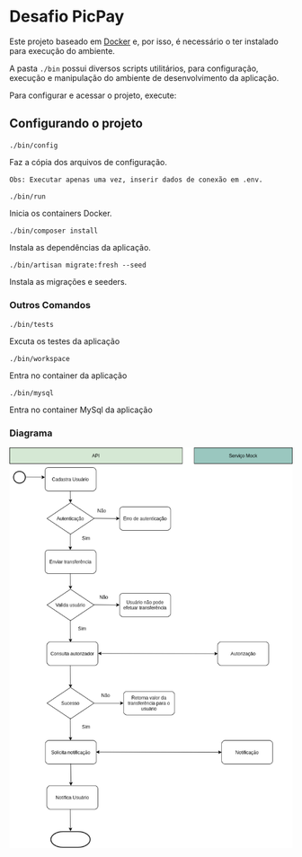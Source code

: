 # Desafio PicPay

Este projeto baseado em [Docker](https://www.docker.com/) e, por isso, é necessário o ter instalado para execução do ambiente.

A pasta `./bin` possui diversos scripts utilitários, para configuração, execução e manipulação do ambiente de desenvolvimento da aplicação.

Para configurar e acessar o projeto, execute:

## Configurando o projeto

```
./bin/config
```
Faz a cópia dos arquivos de configuração.

```
Obs: Executar apenas uma vez, inserir dados de conexão em .env.
```

```
./bin/run
```
Inicia os containers Docker.

```
./bin/composer install
```
Instala as dependências da aplicação.

```
./bin/artisan migrate:fresh --seed
```
Instala as migrações e seeders.


### Outros Comandos

```
./bin/tests
```
Excuta os testes da aplicação

```
./bin/workspace
```
Entra no container da aplicação

```
./bin/mysql
```
Entra no container MySql da aplicação

### Diagrama

<p align="center"><img src="diagrama.png"></p>
